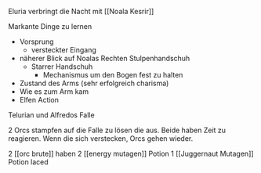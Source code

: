 Eluria verbringt die Nacht mit [[Noala Kesrir]]

Markante Dinge zu lernen
- Vorsprung
	- versteckter Eingang
- näherer Blick auf Noalas Rechten Stulpenhandschuh
	- Starrer Handschuh
		- Mechanismus um den Bogen fest zu halten
- Zustand des Arms (sehr erfolgreich charisma)
- Wie es zum Arm kam
- Elfen Action


Telurian und Alfredos Falle

2 Orcs stampfen auf die Falle zu
lösen die aus.
Beide haben Zeit zu reagieren.
Wenn die sich verstecken, Orcs gehen wieder.

2 [[orc brute]]
haben 2 [[energy mutagen]] Potion
1  [[Juggernaut Mutagen]] Potion laced